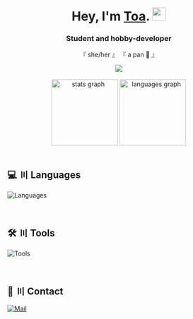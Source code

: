 
<h1 align="center">Hey, I'm <a href="https://l.toaaa.de">Toa</a>. <img src="https://i.toaaa.de/i/wave.gif" width="30px" height="30px"></h1>
<h3 align="center">Student and hobby-developer</h3>

<p align="center">
    『 she/her 』
    『 a pan 🍳 』
</p>

<div align="center">
<img src="https://lanyard-profile-readme.vercel.app/api/622463049261121567?&bg=151515">
</div>
<br />
<div align="center">
  <img src="https://github-readme-stats.vercel.app/api?username=toaaa&hide_title=false&hide_rank=false&show_icons=true&include_all_commits=true&count_private=true&disable_animations=false&theme=dark&locale=en&hide_border=true" height="150" alt="stats graph"  />
  <img src="https://github-readme-stats.vercel.app/api/top-langs?username=toaaa&locale=en&hide_title=false&layout=compact&card_width=320&langs_count=6&theme=dark&hide_border=true&hide=lua,javascript,c,c%2B%2B" height="150" alt="languages graph"  />
</div>
<br />


## 💻 〣 Languages

![Languages](https://skillicons.dev/icons?i=svelte,astro,ts,php,rust,go,cs)

<br />

## 🛠️ 〣 Tools

![Tools](https://skillicons.dev/icons?i=vscode,visualstudio,ps,pr,github,git,nodejs,mysql,postgresql,docker,linux)

<br />

## 💬 〣 Contact
[![Mail](https://img.shields.io/badge/-Send%20me%20a%20mail-6666ff?style=flat-square&logo=gmail&logoColor=white)](mailto:hi@toaaa.de)
